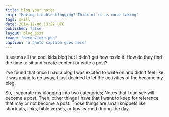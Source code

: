 ```yaml
---
title: blog your notes
snip: "Having trouble blogging? Think of it as note taking"
tags: skill
date: 2014-12-08 13:27 UTC
published: false
layout: blog_post
image: 'heros/joke.png'
caption: 'a photo caption goes here'
---
```


It seems all the cool kids blog but I didn't get how to do it. How do they find the time to sit and create content or write a post?

I've found that once I had a blog I was excited to write on and didn't feel like it was going to go away, I just decided to let the activities of the become my blog. 

So, I separate my blogging into two categories; Notes that I can see will become a post. Then, other things I have that I want to keep for reference that may or not become a post. Those things are small snippets like shortcuts, links, bible verses, or tips learned during the day.

